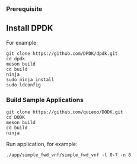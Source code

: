 ### Prerequisite
## Install DPDK
For example: 

```
git clone https://github.com/DPDK/dpdk.git
cd dpdk
meson build
cd build
ninja
sudo ninja install
sudo ldconfig
```


### Build Sample Applications
```
git clone https://github.com/quieoo/DODK.git
cd DODK
meson build
cd build
ninja
```

Run application, for example:
```
./app/simple_fwd_vnf/simple_fwd_vnf -l 0-7 -n 8
```